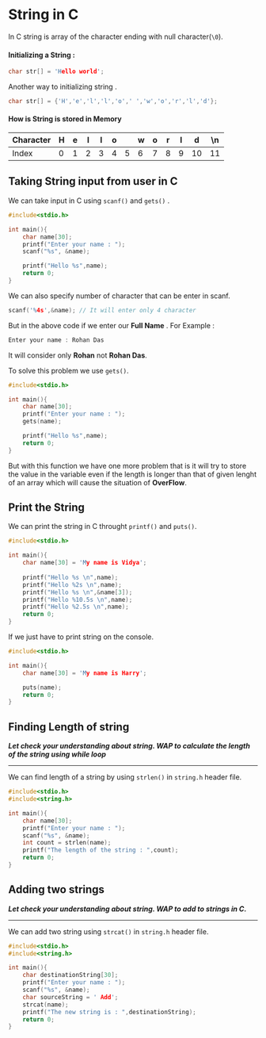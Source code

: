 
# String in C 

In C string is array of the character ending with null character(`\0`).

#### Initializing a String : 

```c
char str[] = 'Hello world';
``` 
Another way to initializing string .
```c
char str[] = {'H','e','l','l','o',' ','w','o','r','l','d'};
``` 
#### How is String is stored in Memory
| Character | H | e | l | l | o | | w | o | r | l | d |\n |
|-----------|---|---|---|---|---|-|---|---|---|---|---|----|
| Index | 0|1|2|3|4|5|6|7|8|9|10|11|

## Taking String input from user in C 

We can take input in C using `scanf()` and `gets()` .


```c
#include<stdio.h>

int main(){
    char name[30];
    printf("Enter your name : ");
    scanf("%s", &name);

    printf("Hello %s",name);
    return 0;
}
```
We can also specify number of character that can be enter in scanf.

```C
scanf('%4s',&name); // It will enter only 4 character
```

But in the above code if we enter our **Full Name** . For Example :

```c
Enter your name : Rohan Das
```
It will consider only **Rohan** not **Rohan Das**.

To solve this problem we use `gets()`.

```c
#include<stdio.h>

int main(){
    char name[30];
    printf("Enter your name : ");
    gets(name);

    printf("Hello %s",name);
    return 0;
}
```
But with this function we have one more problem that is it will try to store the value in the variable even if the length is longer than that of given lenght of an array which will cause the situation of **OverFlow**.

## Print the String

We can print the string in C throught `printf()` and `puts()`.

```c
#include<stdio.h>

int main(){
    char name[30] = 'My name is Vidya';
    
    printf("Hello %s \n",name);
    printf("Hello %2s \n",name);
    printf("Hello %s \n",&name[3]);
    printf("Hello %10.5s \n",name);
    printf("Hello %2.5s \n",name);
    return 0;
}
```
If we just have to print string on the console.

```c
#include<stdio.h>

int main(){
    char name[30] = 'My name is Harry';

    puts(name);
    return 0;
}
```
## Finding Length of string 

***Let check your understanding about string. WAP to calculate the length of the string using while loop***

-----

We can find length of a string by using `strlen()` in `string.h` header file.

```c
#include<stdio.h>
#include<string.h>

int main(){
    char name[30];
    printf("Enter your name : ");
    scanf("%s", &name);
    int count = strlen(name);
    printf("The length of the string : ",count);
    return 0;
}
```

## Adding two strings

***Let check your understanding about string. WAP to add to strings in C.***

---

We can add two string using `strcat()` in `string.h` header file.

```c
#include<stdio.h>
#include<string.h>

int main(){
    char destinationString[30];
    printf("Enter your name : ");
    scanf("%s", &name);
    char sourceString = ' Add';
    strcat(name);
    printf("The new string is : ",destinationString);
    return 0;
}
```

